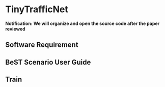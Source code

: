 # TinyTrafficNet

**Notification: We will organize and open the source code after the paper reviewed**

## Software Requirement

## BeST Scenario User Guide

## Train
